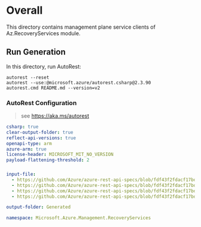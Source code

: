 # Overall
This directory contains management plane service clients of Az.RecoveryServices module.

## Run Generation
In this directory, run AutoRest:
```
autorest --reset
autorest --use:@microsoft.azure/autorest.csharp@2.3.90
autorest.cmd README.md --version=v2
```

### AutoRest Configuration
> see https://aka.ms/autorest
``` yaml
csharp: true
clear-output-folder: true
reflect-api-versions: true
openapi-type: arm
azure-arm: true
license-header: MICROSOFT_MIT_NO_VERSION
payload-flattening-threshold: 2
```



###
``` yaml
input-file:
  - https://github.com/Azure/azure-rest-api-specs/blob/fdf43f2fdacf17bd78c0621df44a5c024b61db82/specification/recoveryservices/resource-manager/Microsoft.RecoveryServices/stable/2023-02-01/registeredidentities.json
  - https://github.com/Azure/azure-rest-api-specs/blob/fdf43f2fdacf17bd78c0621df44a5c024b61db82/specification/recoveryservices/resource-manager/Microsoft.RecoveryServices/stable/2023-02-01/replicationusages.json
  - https://github.com/Azure/azure-rest-api-specs/blob/fdf43f2fdacf17bd78c0621df44a5c024b61db82/specification/recoveryservices/resource-manager/Microsoft.RecoveryServices/stable/2023-02-01/vaults.json
  - https://github.com/Azure/azure-rest-api-specs/blob/fdf43f2fdacf17bd78c0621df44a5c024b61db82/specification/recoveryservices/resource-manager/Microsoft.RecoveryServices/stable/2023-02-01/vaultusages.json

output-folder: Generated

namespace: Microsoft.Azure.Management.RecoveryServices
```